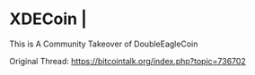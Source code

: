 XDECoin |
=======

This is A Community Takeover of DoubleEagleCoin

Original Thread: https://bitcointalk.org/index.php?topic=736702

